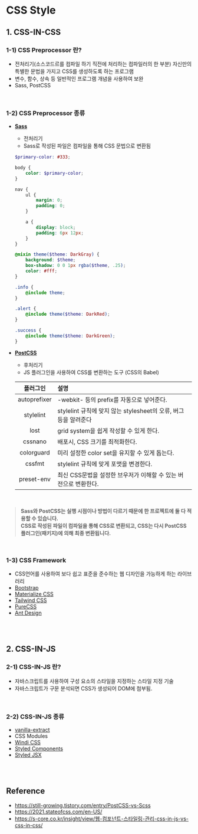 # CSS Style

## 1. CSS-IN-CSS

### 1-1) CSS Preprocessor 란?

- 전처리기(소스코드르를 컴파일 하기 직전에 처리하는 컴파일러의 한 부분) 자신만의 특별한 문법을 가지고 CSS를 생성하도록 하는 프로그램
- 변수, 함수, 상속 등 일반적인 프로그램 개념을 사용하여 보완
- Sass, PostCSS

<br/>

### 1-2) CSS Preprocessor 종류

- **[Sass](https://sass-lang.com/)**

  - 전처리기
  - Sass로 작성된 파일은 컴파일을 통해 CSS 문법으로 변환됨

  ```Scss
  $primary-color: #333;

  body {
      color: $primary-color;
  }

  nav {
      ul {
          margin: 0;
          padding: 0;
      }

      a {
          display: block;
          padding: 6px 12px;
      }
  }

  @mixin theme($theme: DarkGray) {
      background: $theme;
      box-shadow: 0 0 1px rgba($theme, .25);
      color: #fff;
  }

  .info {
      @include theme;
  }

  .alert {
      @include theme($theme: DarkRed);
  }

  .success {
      @include theme($theme: DarkGreen);
  }
  ```

- **[PostCSS](https://postcss.org/)**

  - 후처리기
  - JS 플러그인을 사용하여 CSS를 변환하는 도구 (CSS의 Babel)

  |   플러그인   | 설명                                                             |
  | :----------: | :--------------------------------------------------------------- |
  | autoprefixer | -webkit- 등의 prefix를 자동으로 넣어준다.                        |
  |  stylelint   | stylelint 규칙에 맞지 않는 stylesheet의 오류, 버그 등을 알려준다 |
  |     lost     | grid system을 쉽게 작성할 수 있게 한다.                          |
  |   cssnano    | 배포시, CSS 크기를 최적화한다.                                   |
  |  colorguard  | 미리 설정한 color set을 유지할 수 있게 돕는다.                   |
  |    cssfmt    | stylelint 규칙에 맞게 포맷을 변경한다.                           |
  |  preset-env  | 최신 CSS문법을 설정한 브우저가 이해할 수 있는 버전으로 변환한다. |

<br/>

> **Sass와 PostCSS는 실행 시점이나 방법이 다르기 때문에 한 프로젝트에 둘 다 적용할 수 있습니다.**  
> **CSS로 작성된 파일이 컴파일을 통해 CSS로 변환되고, CSS는 다시 PostCSS 플러그인(패키지)에 의해 최종 변환됩니다.**

<br/>

### 1-3) CSS Framework

- CSS언어를 사용하여 보다 쉽고 표준을 준수하는 웹 디자인을 가능하게 하는 라이브러리
- [Bootstrap](https://getbootstrap.com/)
- [Materialize CSS](https://materializecss.com/)
- [Tailwind CSS](https://tailwindcss.com/)
- [PureCSS](https://purecss.io/)
- [Ant Design](https://ant.design/)

<br/>
<br/>

## 2. CSS-IN-JS

### 2-1) CSS-IN-JS 란?

- 자바스크립트를 사용하여 구성 요소의 스타일을 지정하는 스타일 지정 기술
- 자바스크립트가 구문 분석되면 CSS가 생성되어 DOM에 첨부됨.

<br/>

### 2-2) CSS-IN-JS 종류

- [vanilla-extract](https://vanilla-extract.style/)
- CSS Modules
- [Windi CSS](https://windicss.org/)
- [Styled Components](https://styled-components.com/)
- [Styled JSX](https://nextjs.org/blog/styling-next-with-styled-jsx)

<br/>
<br/>

## Reference

- https://still-growing.tistory.com/entry/PostCSS-vs-Scss
- https://2021.stateofcss.com/en-US/
- https://s-core.co.kr/insight/view/웹-컴포넌트-스타일링-관리-css-in-js-vs-css-in-css/
